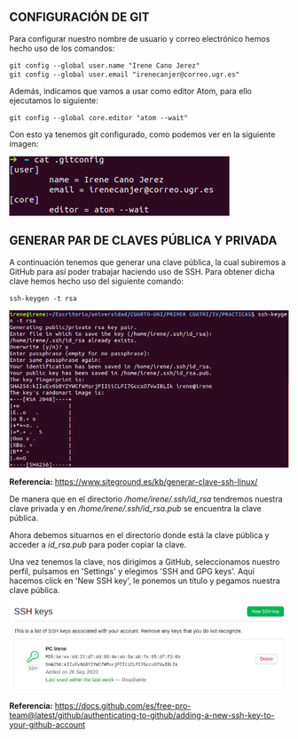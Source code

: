 ## CONFIGURACIÓN DE GIT
Para configurar nuestro nombre de usuario y correo electrónico hemos hecho uso de los comandos:
~~~
git config --global user.name "Irene Cano Jerez"
git config --global user.email "irenecanjer@correo.ugr.es"
~~~

Además, indicamos que vamos a usar como editor Atom, para ello ejecutamos lo siguiente:
~~~
git config --global core.editor "atom --wait"
~~~

Con esto ya tenemos git configurado, como podemos ver en la siguiente imagen:

![](img/gitConfig.png)

## GENERAR PAR DE CLAVES PÚBLICA Y PRIVADA
A continuación tenemos que generar una clave pública, la cual subiremos a GitHub para así poder trabajar haciendo uso de SSH.
Para obtener dicha clave hemos hecho uso del siguiente comando:
~~~
ssh-keygen -t rsa
~~~
![](img/clavePubPriv.png)

**Referencia:** https://www.siteground.es/kb/generar-clave-ssh-linux/

De manera que en el directorio */home/irene/.ssh/id_rsa* tendremos nuestra clave privada y en */home/irene/.ssh/id_rsa.pub* se encuentra la clave pública.

Ahora debemos situarnos en el directorio donde está la clave pública y acceder a *id_rsa.pub* para poder copiar la clave.

Una vez tenemos la clave, nos dirigimos a GitHub, seleccionamos nuestro perfil, pulsamos en 'Settings' y elegimos 'SSH and GPG keys'. Aquí hacemos click en 'New SSH key', le ponemos un título y pegamos nuestra clave pública.

![](img/sshKey.png)

**Referencia:** https://docs.github.com/es/free-pro-team@latest/github/authenticating-to-github/adding-a-new-ssh-key-to-your-github-account
